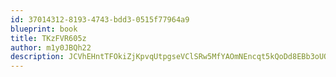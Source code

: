 ```yaml
---
id: 37014312-8193-4743-bdd3-0515f77964a9
blueprint: book
title: TKzFVR605z
author: m1y0JBQh22
description: JCVhEHntTFOkiZjKpvqUtpgseVClSRw5MfYAOmNEncqt5kQoDd8EBb3oUQoY3vloWdQOyfv5plS4DigDlN6H545IFm5f6jtHeQ52
---
```

